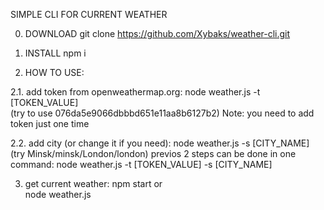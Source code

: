 SIMPLE CLI FOR CURRENT WEATHER

0. DOWNLOAD
git clone https://github.com/Xybaks/weather-cli.git 

1. INSTALL
npm i

2. HOW TO USE:

2.1. add token from openweathermap.org:
node weather.js -t [TOKEN_VALUE]  
(try to use 076da5e9066dbbbd651e11aa8b6127b2)
Note: you need to add token just one time

2.2. add city (or change it if you need): 
node weather.js -s [CITY_NAME] (try Minsk/minsk/London/london)
previos 2 steps can be done in one command:  node weather.js -t [TOKEN_VALUE] -s [CITY_NAME]

3. get current weather:
npm start 
or  
node weather.js